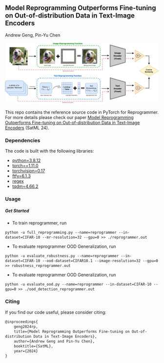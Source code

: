 ## Model Reprogramming Outperforms Fine-tuning on Out-of-distribution Data in Text-Image Encoders
Andrew Geng, Pin-Yu Chen

![Reprogrammer Methodology](reprogrammer.png)

This repo contains the reference source code in PyTorch for Reprogrammer. 
For more details please check our paper [Model Reprogramming Outperforms Fine-tuning on Out-of-distribution Data in Text-Image Encoders]() (SatML 24). 

### Dependencies

The code is built with the following libraries:

- [python=3.8.12](https://www.python.org/)
- [torch==1.11.0](https://pytorch.org/)
- [torchvision=0.17](https://pytorch.org/vision/stable/index.html)
- [ftfy=6.1.3](https://pypi.org/project/ftfy/)
- [regex](https://pypi.org/project/regex/)
- [tqdm=4.66.2](https://pypi.org/project/tqdm/)

### Usage

##### Get Started

- To train reprogrammer, run

```
python -u full_reprogramming.py --name=reprogrammer --in-dataset=CIFAR-10 --mr-resolution=32 --gpu=0 >> ./reprogrammer.out
```

- To evaluate reprogrammer OOD Generalization, run

```
python -u evaluate_robustness.py --name=reprogrammer --in-dataset=CIFAR-10 --ood-dataset=CIFAR10.1 --image-resolution=32 --gpu=0 >> robustness_reprogrammer.out
```
- To evaluate reprogrammer OOD Generalization, run

```
python -u evaluate_ood.py --name=reprogrammer --in-dataset=CIFAR-10 --gpu=0 >> ./ood_detection_reprogrammer.out
```

### Citing

If you find our code useful, please consider citing:

```
@inproceedings{
    geng2024rp,
    title={Model Reprogramming Outperforms Fine-tuning on Out-of-distribution Data in Text-Image Encoders},
    author={Andrew Geng and Pin-Yu Chen},
    booktitle={SatML},
    year={2024}
}
```
